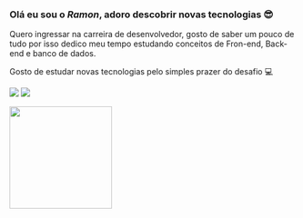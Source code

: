 ### Olá eu sou o *Ramon*, adoro descobrir novas tecnologias 😎
Quero ingressar na carreira de desenvolvedor, gosto de saber um pouco de tudo por isso dedico meu tempo estudando conceitos de Fron-end, Back-end e banco de dados.

Gosto de estudar novas tecnologias pelo simples prazer do desafio 💻

<a href = "mailto:ramombosi2015@gmail.com"><img src="https://img.shields.io/badge/-Gmail-%23333?style=for-the-badge&logo=gmail&logoColor=white" target="_blank"></a>
<a href="https://www.linkedin.com/in/ramon-bosi-397743243" target="_blank"><img src="https://img.shields.io/badge/-LinkedIn-%230077B5?style=for-the-badge&logo=linkedin&logoColor=white" target="_blank"></a> 


<div>
  <a href="https://github.com/RamonBosi">
  <img height="180em" src="https://github-readme-stats.vercel.app/api/top-langs/?username=RamonBosi&layout=compact&langs_count=7&theme=dracula"/>
</div>
